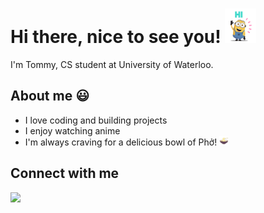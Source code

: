 # Hi there, nice to see you! <img src="Hi.gif" width="50"/>

I'm Tommy, CS student at University of Waterloo. 

## About me :smiley:

* I love coding and building projects
* I enjoy watching anime
* I'm always craving for a delicious bowl of Phở! <img src="Pho.jpg" width="15"/>

## Connect with me 
<a href="https://www.linkedin.com/in/tommy-su-7971a8225/"><img src="https://img.shields.io/badge/-Tommy%20Su-0077B5?style=flat&logo=Linkedin&logoColor=white"/></a>
